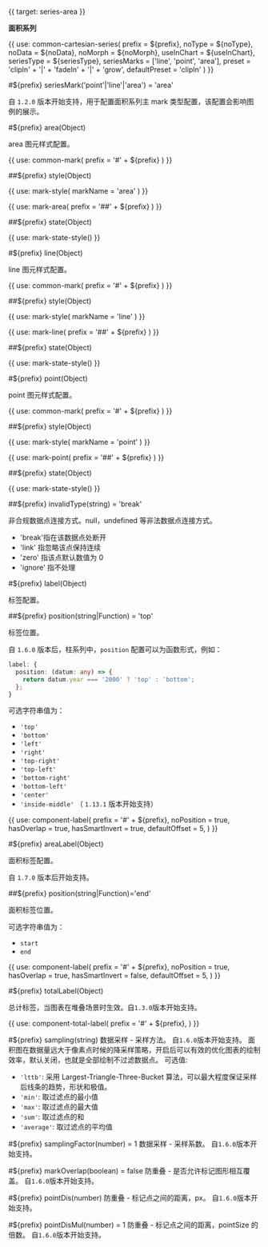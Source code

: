 {{ target: series-area }}

<!-- IAreaSeriesSpec -->

**面积系列**

{{ use: common-cartesian-series(
  prefix = ${prefix},
  noType = ${noType},
  noData = ${noData},
  noMorph = ${noMorph},
  useInChart = ${useInChart},
  seriesType = ${seriesType},
  seriesMarks = ['line', 'point', 'area'],
  preset = 'clipIn' + '|' + 'fadeIn' + '|' + 'grow',
  defaultPreset = 'clipIn'
) }}

#${prefix} seriesMark('point'|'line'|'area') = 'area'

自 `1.2.0` 版本开始支持，用于配置面积系列主 mark 类型配置，该配置会影响图例的展示。

#${prefix} area(Object)

area 图元样式配置。

{{ use: common-mark(
  prefix = '#' + ${prefix}
) }}

##${prefix} style(Object)

{{ use: mark-style(
  markName = 'area'
) }}

{{ use: mark-area(
  prefix = '##' + ${prefix}
) }}

##${prefix} state(Object)

{{ use: mark-state-style() }}

#${prefix} line(Object)

line 图元样式配置。

{{ use: common-mark(
  prefix = '#' + ${prefix}
) }}

##${prefix} style(Object)

{{ use: mark-style(
  markName = 'line'
) }}

{{ use: mark-line(
  prefix = '##' + ${prefix}
) }}

##${prefix} state(Object)

{{ use: mark-state-style() }}

#${prefix} point(Object)

point 图元样式配置。

{{ use: common-mark(
  prefix = '#' + ${prefix}
) }}

##${prefix} style(Object)

{{ use: mark-style(
  markName = 'point'
) }}

{{ use: mark-point(
  prefix = '##' + ${prefix}
) }}

##${prefix} state(Object)

{{ use: mark-state-style() }}

##${prefix} invalidType(string) = 'break'

非合规数据点连接方式。null，undefined 等非法数据点连接方式。

- 'break'指在该数据点处断开
- 'link' 指忽略该点保持连续
- 'zero' 指该点默认数值为 0
- 'ignore' 指不处理

#${prefix} label(Object)

标签配置。

##${prefix} position(string|Function) = 'top'

标签位置。

自 `1.6.0` 版本后，柱系列中，`position` 配置可以为函数形式，例如：

```ts
label: {
  position: (datum: any) => {
    return datum.year === '2000' ? 'top' : 'bottom';
  };
}
```

可选字符串值为：

- `'top'`
- `'bottom'`
- `'left'`
- `'right'`
- `'top-right'`
- `'top-left'`
- `'bottom-right'`
- `'bottom-left'`
- `'center'`
- `'inside-middle'` （ `1.13.1` 版本开始支持）

{{ use: component-label(
  prefix = '#' + ${prefix},
  noPosition = true,
  hasOverlap = true,
  hasSmartInvert = true,
  defaultOffset = 5,
) }}

#${prefix} areaLabel(Object)

面积标签配置。

自 `1.7.0` 版本后开始支持。

##${prefix} position(string|Function)='end'

面积标签位置。

可选字符串值为：

- `start`
- `end`

{{ use: component-label(
  prefix = '#' + ${prefix},
  noPosition = true,
  hasOverlap = true,
  hasSmartInvert = false,
  defaultOffset = 5,
) }}

#${prefix} totalLabel(Object)

总计标签，当图表在堆叠场景时生效。自`1.3.0`版本开始支持。

{{ use: component-total-label(
  prefix = '#' + ${prefix},
) }}

#${prefix} sampling(string)
数据采样 - 采样方法。 自`1.6.0`版本开始支持。
面积图在数据量远大于像素点时候的降采样策略，开启后可以有效的优化图表的绘制效率，默认关闭，也就是全部绘制不过滤数据点。
可选值:

- `'lttb'`: 采用 Largest-Triangle-Three-Bucket 算法，可以最大程度保证采样后线条的趋势，形状和极值。
- `'min'`: 取过滤点的最小值
- `'max'`: 取过滤点的最大值
- `'sum'`: 取过滤点的和
- `'average'`: 取过滤点的平均值

#${prefix} samplingFactor(number) = 1
数据采样 - 采样系数。 自`1.6.0`版本开始支持。

#${prefix} markOverlap(boolean) = false
防重叠 - 是否允许标记图形相互覆盖。 自`1.6.0`版本开始支持。

#${prefix} pointDis(number)
防重叠 - 标记点之间的距离，px。 自`1.6.0`版本开始支持。

#${prefix} pointDisMul(number) = 1
防重叠 - 标记点之间的距离，pointSize 的倍数。 自`1.6.0`版本开始支持。
